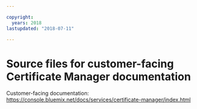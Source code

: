 ```yaml
---

copyright:
  years: 2018
lastupdated: "2018-07-11"

---
```



# Source files for customer-facing Certificate Manager documentation


Customer-facing documentation: https://console.bluemix.net/docs/services/certificate-manager/index.html



